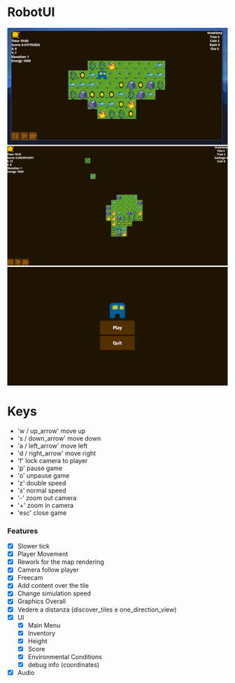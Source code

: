 # RobotUI

![screen1](./assets/screenshots/screen1.png)
![screen2](./assets/screenshots/screen2.png)
![screen3](./assets/screenshots/screen3.png)

# Keys

- 'w / up_arrow' move up 
- 's / down_arrow' move down 
- 'a / left_arrow' move left 
- 'd / right_arrow' move right 
- 'f' lock camera to player 
- 'p' pause game 
- 'o' unpause game
- 'z' double speed 
- 'x' normal speed 
- '-' zoom out camera 
- '+' zoom in camera
- 'esc' close game 


### Features

- [x] Slower tick
- [x] Player Movement
- [x] Rework for the map rendering
- [x] Camera follow player
- [x] Freecam
- [x] Add content over the tile
- [x] Change simulation speed
- [x] Graphics Overall
- [x] Vedere a distanza (discover_tiles e one_direction_view)
- [x] UI
  - [x] Main Menu
  - [x] Inventory
  - [x] Height
  - [x] Score
  - [x] Environmental Conditions
  - [x] debug info (coordinates)
- [x] Audio 
